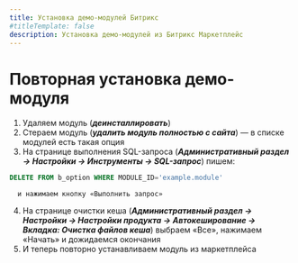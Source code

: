 ```yaml
---
title: Установка демо-модулей Битрикс
#titleTemplate: false
description: Установка демо-модулей из Битрикс Маркетплейс
---
```


# Повторная установка демо-модуля
1. Удаляем модуль (***деинсталлировать***)
2. Стераем модуль (***удалить модуль полностью с сайта***) — в списке модулей есть такая опция
3. На странице выполнения SQL-запроса (***Административный раздел → Настройки → Инструменты → SQL-запрос***) пишем: 
```sql
DELETE FROM b_option WHERE MODULE_ID='example.module'
```
      и нажимаем кнопку «Выполнить запрос»
4. На странице очистки кеша (***Административный раздел → Настройки → Настройки продукта → Автокеширование → Вкладка: Очистка файлов кеша***) выбраем «Все», нажимаем «Начать» и дожидаемся окончания
5. И теперь повторно устанавливаем модуль из маркетплейса


